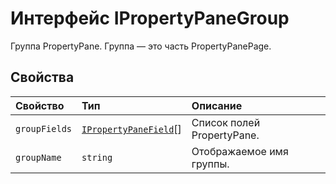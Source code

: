 # <a name="ipropertypanegroup-interface"></a>Интерфейс IPropertyPaneGroup







Группа PropertyPane. Группа — это часть PropertyPanePage.




## <a name="properties"></a>Свойства

| Свойство     | Тип   | Описание|
|:-------------|:-------|:-----------|
|`groupFields`      | [`IPropertyPaneField`](../sp-webpart-base/ipropertypanefield.md)<any>[] | Список полей PropertyPane. |
|`groupName`      | `string` | Отображаемое имя группы. |






